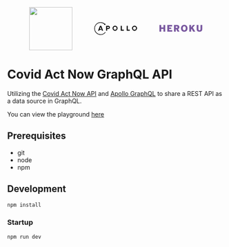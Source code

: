 <div style="display: flex; justify-content:space-evenly; margin-bottom:2em"><img src="https://apidocs.covidactnow.org/img/can_logo.png" width=100/>
<svg viewBox="0 0 816 240" style="fill:##000;width:100px;display:block"><path d="M166.22 158.36h-22l-25.27-71.7-14.19 39.22h21.84l6 17.07H99.43l-5.74 15.43h-22l35.1-91.1h24.31zm392.25 0v-17.07h-38.52v-74h-19.53v91.1zm112.57 0v-17.07h-38.5v-74h-19.56v91.1zM392.25 83.59a29.29 29.29 0 1 0 29.29 29.29 29.32 29.32 0 0 0-29.29-29.29m0-17.83a47.12 47.12 0 1 1-47.11 47.12 47.12 47.12 0 0 1 47.12-47.12zm368.57 17.83a29.29 29.29 0 1 0 29.29 29.29 29.32 29.32 0 0 0-29.29-29.29m0-17.83a47.12 47.12 0 1 1-47.12 47.12 47.12 47.12 0 0 1 47.12-47.12zm-466 31.38c0 16.19-13.12 29.87-29.32 29.87h-23.06v31.35h-19.4v-91.1h42.5c16.17 0 29.29 13.68 29.29 29.87zm-17.83 0c0-6.33-5.15-12-11.49-12h-23.06v24.04h23.1c6.31 0 11.47-5.71 11.47-12.05zm-70.71 88.87a5 5 0 0 0-4.09 2.12s-4.37 5-6.73 7.35a108.71 108.71 0 1 1-8.49-161.28 12.25 12.25 0 1 0 6.87-7.32 118.67 118.67 0 1 0 16 167.71 5 5 0 0 0-3.55-8.56z"></path></svg>
<svg width="100" viewBox="0 0 62 11" xmlns="http://www.w3.org/2000/svg"><title>HEROKU</title><path d="M0 9.802h2.6V5.915h3.198v3.887h2.6V.182h-2.6v3.575H2.6V.182H0v9.62zm11.374 0h7.085V7.709h-4.485V5.928h3.042V3.9h-3.042V2.34h4.264V.182h-6.864v9.62zm9.567 0h2.548V6.461h.715l1.859 3.341h2.756l-2.041-3.679c1.26-.429 1.898-1.3 1.898-2.808 0-2.314-1.508-3.133-3.978-3.133H20.94v9.62zm2.548-5.317V2.288h1.118c1.066 0 1.534.286 1.534 1.092s-.468 1.105-1.534 1.105h-1.118zm12.257 5.499c2.314 0 4.72-1.469 4.72-4.992C40.465 1.469 38.06 0 35.745 0c-2.327 0-4.732 1.469-4.732 4.992 0 3.523 2.405 4.992 4.732 4.992zm0-2.08c-1.365 0-2.132-1.144-2.132-2.912s.767-2.847 2.132-2.847c1.352 0 2.12 1.079 2.12 2.847s-.768 2.912-2.12 2.912zm7.24 1.898h2.6v-2.99l.741-.858 2.275 3.848h2.938l-3.523-5.824L51.254.182h-3.016l-2.652 3.484V.182h-2.6v9.62zm14.624.143c2.808 0 4.03-1.456 4.03-4.004V.182h-2.548v5.746c0 1.326-.416 1.924-1.456 1.924s-1.469-.598-1.469-1.924V.182h-2.6v5.759c0 2.548 1.235 4.004 4.043 4.004z" fill="#79589F" fill-rule="evenodd"></path></svg>
</div>

# Covid Act Now GraphQL API

Utilizing the [Covid Act Now API](https://covidactnow.org/tools) and [Apollo GraphQL](apollographql.com) to share a REST API as a data source in GraphQL.

You can view the playground [here](http://covid-act-now-graphql.herokuapp.com/)

## Prerequisites

- git
- node
- npm

## Development

```bash
npm install
```

### Startup

```
npm run dev
```
